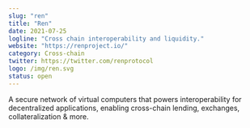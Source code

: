 ```yaml
---
slug: "ren"
title: "Ren"
date: 2021-07-25
logline: "Cross chain interoperability and liquidity."
website: "https://renproject.io/"
category: Cross-chain
twitter: https://twitter.com/renprotocol
logo: /img/ren.svg
status: open
---
```


A secure network of virtual computers that powers interoperability for decentralized applications, enabling cross-chain lending, exchanges, collateralization & more.

